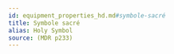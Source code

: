```yaml
---
id: equipment_properties_hd.md#symbole-sacré
title: Symbole sacré
alias: Holy Symbol
source: (MDR p233)
---
```


